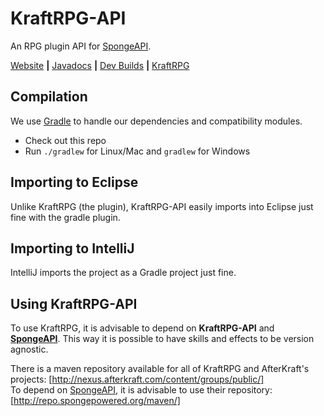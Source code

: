 KraftRPG-API
============

An RPG plugin API for [SpongeAPI].

[Website] **|** [Javadocs] **|** [Dev Builds] **|** [KraftRPG]

Compilation
-----------

We use [Gradle](http://www.gradle.org) to handle our dependencies and
compatibility modules.<br>
* Check out this repo<br>
* Run `./gradlew` for Linux/Mac and `gradlew` for Windows

Importing to Eclipse
--------------------

Unlike KraftRPG (the plugin), KraftRPG-API easily imports into Eclipse just
fine with the gradle plugin.

Importing to IntelliJ
---------------------

IntelliJ imports the project as a Gradle project just fine.

Using KraftRPG-API
------------------

To use KraftRPG, it is advisable to depend on **KraftRPG-API** and **[SpongeAPI]**. This way it is
possible to have skills and effects to be version agnostic.

There is a maven repository available for all of KraftRPG and AfterKraft's projects: 
[http://nexus.afterkraft.com/content/groups/public/] <br>
To depend on [SpongeAPI], it is advisable to use their repository:
[http://repo.spongepowered.org/maven/]

[SpongeAPI]:https://github.com/SpongePowered/SpongeAPI
[Website]:https://afterkraft.com/forum/threads/an-introduction-to-kraftrpg.15/
[Javadocs]:http://ci.afterkraft.com/job/KraftRPG-API/javadoc/
[Dev Builds]:http://ci.afterkraft.com/job/KraftRPG-API/
[KraftRPG]:http://git.afterkraft.com/afterkraft/kraftrpg/tree/master
[http://nexus.afterkraft.com/content/groups/public/]: http://nexus.afterkraft.com/content/groups/public/
[http://repo.spongepowered.org/maven/]: http://repo.spongepowered.org/maven/
